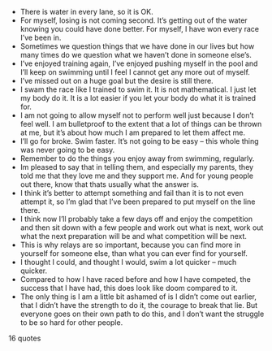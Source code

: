  - There is water in every lane, so it is OK.
 - For myself, losing is not coming second. It’s getting out of the water knowing you could have done better. For myself, I have won every race I’ve been in.
 - Sometimes we question things that we have done in our lives but how many times do we question what we haven’t done in someone else’s.
 - I’ve enjoyed training again, I’ve enjoyed pushing myself in the pool and I’ll keep on swimming until I feel I cannot get any more out of myself.
 - I’ve missed out on a huge goal but the desire is still there.
 - I swam the race like I trained to swim it. It is not mathematical. I just let my body do it. It is a lot easier if you let your body do what it is trained for.
 - I am not going to allow myself not to perform well just because I don’t feel well. I am bulletproof to the extent that a lot of things can be thrown at me, but it’s about how much I am prepared to let them affect me.
 - I’ll go for broke. Swim faster. It’s not going to be easy – this whole thing was never going to be easy.
 - Remember to do the things you enjoy away from swimming, regularly.
 - Im pleased to say that in telling them, and especially my parents, they told me that they love me and they support me. And for young people out there, know that thats usually what the answer is.
 - I think it’s better to attempt something and fail than it is to not even attempt it, so I’m glad that I’ve been prepared to put myself on the line there.
 - I think now I’ll probably take a few days off and enjoy the competition and then sit down with a few people and work out what is next, work out what the next preparation will be and what competition will be next.
 - This is why relays are so important, because you can find more in yourself for someone else, than what you can ever find for yourself.
 - I thought I could, and thought I would, swim a lot quicker – much quicker.
 - Compared to how I have raced before and how I have competed, the success that I have had, this does look like doom compared to it.
 - The only thing is I am a little bit ashamed of is I didn’t come out earlier, that I didn’t have the strength to do it, the courage to break that lie. But everyone goes on their own path to do this, and I don’t want the struggle to be so hard for other people.

16 quotes